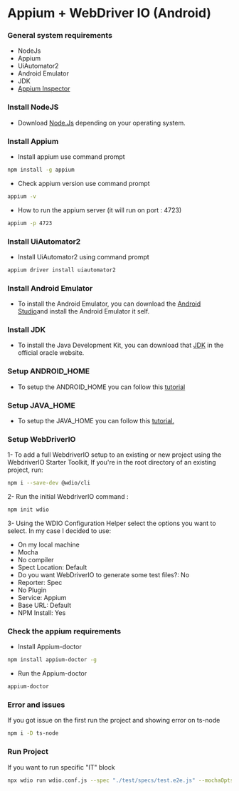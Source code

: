 # Appium + WebDriver IO (Android)

### General system requirements
* NodeJs
* Appium
* UiAutomator2
* Android Emulator
* JDK
* [Appium Inspector](https://github.com/appium/appium-inspector)

### Install NodeJS
* Download [Node.Js](https://nodejs.org/dist/v20.15.1/node-v20.15.1-x64.msi) depending on your operating system.

### Install Appium
* Install appium use command prompt
```bash
npm install -g appium
```
* Check appium version use command prompt
```bash
appium -v
```
* How to run the appium server (it will run on port : 4723)
```bash
appium -p 4723
```

### Install UiAutomator2
* Install UiAutomator2 using command prompt
```bash
appium driver install uiautomator2
```

### Install Android Emulator
* To install the Android Emulator, you can download the [Android Studio](https://redirector.gvt1.com/edgedl/android/studio/install/2024.1.1.11/android-studio-2024.1.1.11-windows.exe)and install the Android Emulator it self.

### Install JDK
* To install the Java Development Kit, you can download that [JDK](https://download.oracle.com/java/22/latest/jdk-22_windows-x64_bin.exe) in the official oracle website.

### Setup ANDROID_HOME
* To setup the ANDROID_HOME you can follow this [tutorial](https://stackoverflow.com/questions/26356359/error-android-home-is-not-set-and-android-command-not-in-your-path-you-must)

### Setup JAVA_HOME
* To setup the JAVA_HOME you can follow this [tutorial.](https://docs.oracle.com/en/cloud/saas/enterprise-performance-management-common/diepm/epm_set_java_home_104x6dd63633_106x6dd6441c.html)

### Setup WebDriverIO
1- To add a full WebdriverIO setup to an existing or new project using the WebdriverIO Starter Toolkit, If you're in the root directory of an existing project, run:
```bash
npm i --save-dev @wdio/cli
```
2- Run the initial WebdriverIO command : 
```bash
npm init wdio
```
3- Using the WDIO Configuration Helper select the options you want to select. In my case I decided to use:  
* On my local machine
* Mocha
* No compiler
* Spect Location: Default
* Do you want WebDriverIO to generate some test files?: No
* Reporter: Spec
* No Plugin 
* Service: Appium
* Base URL: Default
* NPM Install: Yes

### Check the appium requirements
* Install Appium-doctor
```bash
npm install appium-doctor -g
```
* Run the Appium-doctor
```bash
appium-doctor
```

### Error and issues
If you got issue on the first run the project and showing error on ts-node
```bash
npm i -D ts-node
```

### Run Project
If you want to run specific "IT" block
```bash
npx wdio run wdio.conf.js --spec "./test/specs/test.e2e.js" --mochaOpts.grep "Failed login with invalid email"
```
